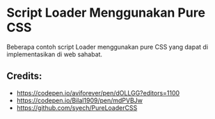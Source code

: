 # Script Loader Menggunakan Pure CSS
Beberapa contoh script Loader menggunakan pure CSS yang dapat di implementasikan di web sahabat.

## Credits: 
 - https://codepen.io/aviforever/pen/dOLLGG?editors=1100
 - https://codepen.io/Bilal1909/pen/mdPVBJw
 - https://github.com/syech/PureLoaderCSS
